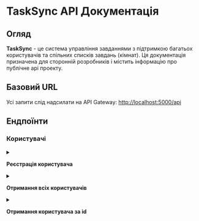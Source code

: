 # TaskSync API Документація
## Огляд
**TaskSync** - це система управління завданнями з підтримкою багатьох користувачів та спільних списків завдань (кімнат). Ця документація призначена для сторонній розробників і містить інформацію про публічне api проекту.

## Базовий URL
Усі запити слід надсилати на API Gateway:
[http://localhost:5000/api](http://localhost:5000/api)

## Ендпоїнти
### Користувачі
<details>
<summary>

**Реєстрація користувача**

</summary>

- **URL:** `api/users`
- **Метод**: ==POST==
- **Опис**: Створює нового користувача
**Параметри запиту**
```
{
    "username": "user001",
    "password": "StrongPassword321!",
    "email": "user001@fakemail.com"
}
```
**Відповіді:**
**201 *Created***
```
{
    "message": "User created successfully.",
    "user_id": 1
}
```
**422 *Unprocessable Entity***
```
{
    "error": "Invalid data. 'username', 'email' and 'password' are required."
}
```
**409 *Conflict***
```
{
    "error": "User already exists. 'username' and 'email' must be unique".
}
```
**500 *Internal Server Error***
```
{
    "error": "details"
}
```
</details>

<details>
<summary>

**Отримання всіх користувачів**

</summary>

- **URL:** `api/users`
- **Метод**: ==GET==
- **Опис**: Отримує список всіх користувачів

**Відповіді:**
**200 *OK***
```
[
    {
        "user_id": 1,
        "username": "user001",
        "password": "StrongPassword321!",
        "email": "user001@fakemail.com"
    },
    {
        "user_id": 2,
        "username": "user002",
        "password": "StrongPassword321!",
        "email": "user002@fakemail.com"
    }
]
```
**500 *Internal Server Error***
```
{
    "error": "details"
}
```
</details>

<details>

<summary>

**Отримання користувача за id**

</summary>



</details>